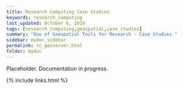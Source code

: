 ```yaml
---
title: Research Computing Case Studies
keywords: research_computing
last_updated: October 6, 2016
tags: [research_computing,geospatial,case_studies]
summary: "Use of Geospatial Tools for Research - Case Studies "
sidebar: mydoc_sidebar
permalink: rc_geoserver.html
folder: mydoc
---
```


Placeholder. Documentation in progress. 

{% include links.html %}
